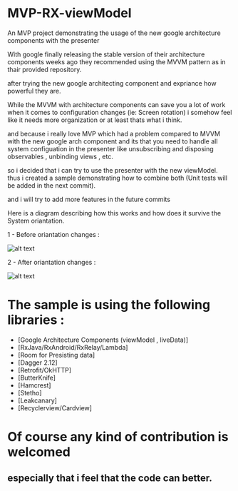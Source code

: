 # MVP-RX-viewModel
An MVP project demonstrating the usage of the new google architecture components with the presenter

With google finally releasing the stable version of their architecture components weeks ago they recommended using the MVVM pattern as in thair provided repository.

after trying the new google architecting component and expriance how powerful they are.

While the MVVM with architecture components can save you a lot of work when it comes to configuration changes (ie: Screen rotation) i somehow feel like it needs more organization or at least thats what i think.

and because i really love MVP which had a problem compared to MVVM with the new google arch component and its that you need to handle all system configuation in the presenter like unsubscribing and disposing observables , unbinding views , etc.

so i decided that i can try to use the presenter with the new viewModel.
thus i created a sample demonstrating how to combine both (Unit tests will be added in the next commit).

and i will try to add more features in the future commits

Here is a diagram describing how this works and how does it survive the System oriantation.

1 - Before oriantation changes :

![alt text](https://i.imgur.com/2NbyPQa.png)

2 - After oriantation changes :

![alt text](https://i.imgur.com/MgZGe2a.png)

# The sample is using the following libraries :

- [Google Architecture Components (viewModel , liveData)]
- [RxJava/RxAndroid/RxRelay/Lambda]
- [Room for Presisting data]
- [Dagger 2.12]
- [Retrofit/OkHTTP]
- [ButterKnife]
- [Hamcrest]
- [Stetho]
- [Leakcanary]
- [Recyclerview/Cardview]

# Of course any kind of contribution is welcomed 
## especially that i feel that the code can better.
